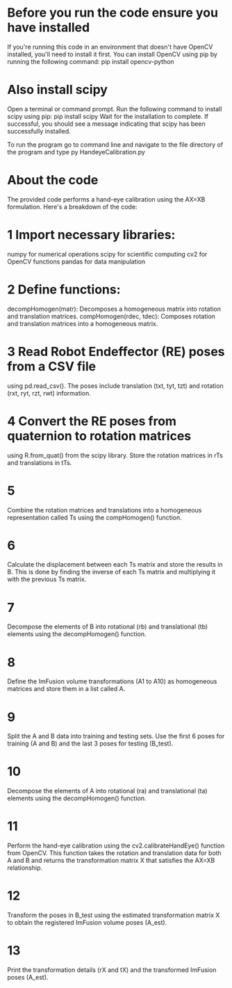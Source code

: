 # Before you run the code ensure you have installed
If you're running this code in an environment that doesn't have OpenCV installed, you'll need to install it first. You can install OpenCV using pip by running the following command:
pip install opencv-python


# Also install scipy
Open a terminal or command prompt.
Run the following command to install scipy using pip:
pip install scipy
Wait for the installation to complete. If successful, you should see a message indicating that scipy has been successfully installed.

To run the program go to command line and navigate to the file directory of the program and type
py HandeyeCalibration.py


# About the code 
The provided code performs a hand-eye calibration using the AX=XB formulation. Here's a breakdown of the code:

# 1 Import necessary libraries:

numpy for numerical operations
scipy for scientific computing
cv2 for OpenCV functions
pandas for data manipulation

# 2 Define functions:
decompHomogen(matr): Decomposes a homogeneous matrix into rotation and translation matrices.
compHomogen(rdec, tdec): Composes rotation and translation matrices into a homogeneous matrix.

# 3 Read Robot Endeffector (RE) poses from a CSV file
 using pd.read_csv(). The poses include translation (txt, tyt, tzt) and rotation (rxt, ryt, rzt, rwt) information.

# 4 Convert the RE poses from quaternion to rotation matrices 
using R.from_quat() from the scipy library. Store the rotation matrices in rTs and translations in tTs.

# 5 
Combine the rotation matrices and translations into a homogeneous representation called Ts using the compHomogen() function.

# 6
Calculate the displacement between each Ts matrix and store the results in B. This is done by finding the inverse of each Ts matrix and multiplying it with the previous Ts matrix.

# 7
Decompose the elements of B into rotational (rb) and translational (tb) elements using the decompHomogen() function.

# 8
Define the ImFusion volume transformations (A1 to A10) as homogeneous matrices and store them in a list called A.

# 9
Split the A and B data into training and testing sets. Use the first 6 poses for training (A and B) and the last 3 poses for testing (B_test).

# 10
Decompose the elements of A into rotational (ra) and translational (ta) elements using the decompHomogen() function.

# 11
Perform the hand-eye calibration using the cv2.calibrateHandEye() function from OpenCV. This function takes the rotation and translation data for both A and B and returns the transformation matrix X that satisfies the AX=XB relationship.

# 12

Transform the poses in B_test using the estimated transformation matrix X to obtain the registered ImFusion volume poses (A_est).

# 13
Print the transformation details (rX and tX) and the transformed ImFusion poses (A_est).
